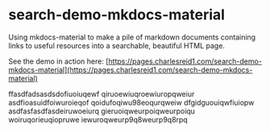 # search-demo-mkdocs-material

Using mkdocs-material to make a pile of markdown documents containing links
to useful resources into a searchable, beautiful HTML page.

See the demo in action here: [https://pages.charlesreid1.com/search-demo-mkdocs-material](https://pages.charlesreid1.com/search-demo-mkdocs-material)

ffasdfadsasdsdofiuoiuqewf
qiruoewiuqroewiuropqweiur
asdfioasuidfoiwuroieqof
qoidufoqiwu98eoqurqweiw
dfgidguouiqwfiuiopw
asdfasfasdfasdeiruwoeiurq
gieruoiqweurpoiqweurpoiqu
woiruqorieuqiopruwe
iewuroqweurp9q8weurp9q8rpq
